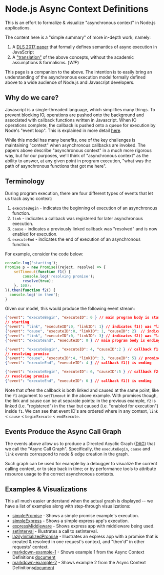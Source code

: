 
# Node.js Async Context Definitions

This is an effort to formalize & visualize "asynchronous context" in Node.js applications.

The content here is a "simple summary" of more in-depth work, namely:

1. A [DLS 2017 paper](https://www.microsoft.com/en-us/research/wp-content/uploads/2017/08/NodeAsyncContext.pdf) that formally 
defines semantics of async execution in JavaScript
2.  A ["translation"](./Async-Context-Definitions.md) of the above concepts, without the academic assumptions & formalisms. (*WIP*)

This page is a companion to the above.  The intention is to easily bring an
understanding of the asynchronous execution model formally defined above to a wide audience of Node.js 
and Javascript developers.

## Why do we care?

Javascript is a single-threaded language, which simplifies many things.  To prevent blocking IO, 
operations are pushed onto the background and associated with callback functions written in Javascript.
When IO operations complete, the callback is pushed onto a queue for execution by Node's "event loop". 
This is explained in more detail [here](https://nodejs.org/en/docs/guides/event-loop-timers-and-nexttick/). 

While this model has many benefits, one of the key challenges is maintaining "context" when
asynchronous callbacks are invoked.  The papers above describe "asynchronous context" in a much more 
rigorous way, but for our purposes, we'll think of "asynchronous context" as the ability to answer, at any given point in program
execution, "what was the path of asynchronous functions that got me here".

## Terminology
During program execution, there are four different types of events that let us track async context:

1.  `executeBegin` - indicates the beginning of execution of an asynchronous function.
2.  `link` - indicates a callback was registered for later asynchronous execution. 
3.  `cause` - indicates a previously linked callback was "resolved" and is now enabled for execution. 
4.  `executeEnd` - indicates the end of execution of an asynchronous function.

For example, consider the code below:

```javascript
console.log('starting');
Promise p = new Promise((reject, resolve) => {
    setTimeout(function f1() {
        console.log('resolving promise');
        resolve(true);
    }, 100);
}).then(function f2() {
  console.log('in then');
}
```

Given our model, this would produce the following event stream:

```json
{"event": "executeBegin", "executeID": 0 } // main program body is starting
// starting
{"event": "link", "executeID":0, "linkID": 1} // indicates f1() was "linked" in the call to "setTimeout()"
{"event": "cause", "executeID":0, "linkID": 1, "causeID": 2}  // indicates f1() is "resolved" and queued for execution (in the timeout queue)
{"event": "link", "executeID":0, "linkID": 3} // indicates f2() was "linked" in the call to "then()"
{"event": "executeEnd", "executeID": 0 } // main program body is ending

{"event": "executeBegin", "executeID": 4, "causeID":2 } // callback f1() is now starting
// resolving promise
{"event": "cause", "executeID":4, "linkID": 3, "causeID": 5} // promise p is now resolved, allowing the "then(function f2()..." to proceed
{"event": "executeEnd", "executeID": 4 } // callback f1() is ending

{"event": "executeBegin", "executeID": 6, "causeID":5 } // callback f2() is now starting
// resolving promise
{"event": "executeEnd", "executeID": 6 } // callback f1() is ending
```

Note that often the callback is both linked and caused at the same point,
like the `f1` argument to `setTimeout` in the above example. With
promises though, the link and cause can be at separate points: in the
previous example, `f2` is linked (i.e. "registered") in the `then` but
caused (i.e. "enabled for execution") inside `f1`.
We can see that event ID's are ordered where in any context,
`link` < `cause` < `beginExecute` < `endExecute`.


## Events Produce the Async Call Graph
The events above allow us to produce a Directed Acyclic Graph ([DAG](https://en.wikipedia.org/wiki/Directed_acyclic_graph))
that we call the "Async Call Graph".  Specifically, the `executeBegin`, `cause` and `link` events correspond to node & edge
creation in the graph.

Such graph can be used for example by a debugger to visualize the current calling context, or to 
step back in time; or by performance tools to attribute resource usage to the correct asynchronous contexts.

## Examples & Visualizations
This all much easier understand when the actual graph is displayed --  we have a list of examples along with step-through visualizations:

 - [simplePromise](./examples/simplePromise/slideShow/async-context.html) - Shows a simple promise example's execution.
 - [simpleExpress](./examples/simpleExpress/slideShow/async-context.html) - Shows a simple express app's execution.
 - [expressMiddleware](./examples/expressMiddleware/slideShow/async-context.html) - Shows express app with middleware being used.
 - [setInterval](./examples/setInterval/slideShow/async-context.html) - Illustrates a call to setInterval.
 - [lazilyInitializedPromise](./examples/lazilyInitializedPromise/slideShow/async-context.html) - Illustrates an express app with a promise that is created & resolved in one request's context, and "then'd" in other requests' context.
 - [markdown-example-1](./examples/markdown-example-1/slideShow/async-context.html) - Shows example 1 from the Async Context Definitions [document](./Async-Context-Definitions.md)
 - [markdown-example-2](./examples/markdown-example-2/slideShow/async-context.html) - Shows example 2 from the  Async Context Definitions[document](./Async-Context-Definitions.md)
 
